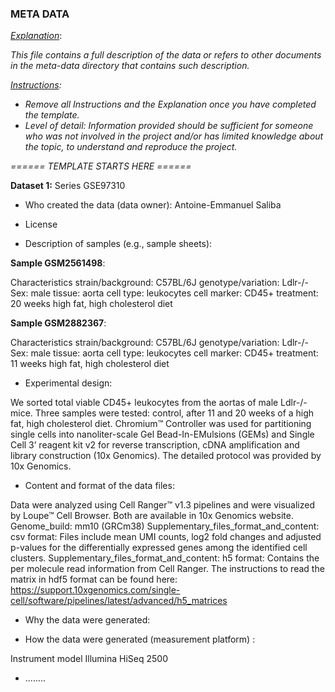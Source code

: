 ### META DATA



<u>*Explanation*</u>:

*This file contains a full description of the data or refers to other documents in the meta-data directory that contains such description.*



*<u>Instructions</u>:* 

* *Remove all Instructions and the Explanation once you have completed the template.*
* *Level of detail: Information provided should be sufficient for someone who was not involved in the project and/or has limited knowledge about the topic,  to understand and reproduce the project.* 



*====== TEMPLATE STARTS HERE ======*



**Dataset 1:** Series GSE97310

* Who created the data (data owner): Antoine-Emmanuel Saliba

* License

  

* Description of samples (e.g., sample sheets):

**Sample GSM2561498**: 

Characteristics	strain/background: C57BL/6J
genotype/variation: Ldlr-/-
Sex: male
tissue: aorta
cell type: leukocytes
cell marker: CD45+
treatment: 20 weeks high fat, high cholesterol diet

**Sample GSM2882367**:

Characteristics	strain/background: C57BL/6J
genotype/variation: Ldlr-/-
Sex: male
tissue: aorta
cell type: leukocytes
cell marker: CD45+
treatment: 11 weeks high fat, high cholesterol diet

* Experimental design:

We sorted total viable CD45+ leukocytes from the aortas of male Ldlr-/- mice. Three samples were tested: control, after 11 and 20 weeks of a high fat, high cholesterol diet.
Chromium™ Controller was used for partitioning single cells into nanoliter-scale Gel Bead-In-EMulsions (GEMs) and Single Cell 3’ reagent kit v2 for reverse transcription, cDNA amplification and library construction (10x Genomics). The detailed protocol was provided by 10x Genomics.

* Content and format of the data files:

Data were analyzed using Cell Ranger™ v1.3 pipelines and were visualized by Loupe™ Cell Browser. Both are available in 10x Genomics website.
Genome_build: mm10 (GRCm38)
Supplementary_files_format_and_content: csv format: Files include mean UMI counts, log2 fold changes and adjusted p-values for the differentially expressed genes among the identified cell clusters.
Supplementary_files_format_and_content: h5 format: Contains the per molecule read information from Cell Ranger. The instructions to read the matrix in hdf5 format can be found here: https://support.10xgenomics.com/single-cell/software/pipelines/latest/advanced/h5_matrices

* Why the data were generated:

* How the data were generated (measurement platform) :

Instrument model	Illumina HiSeq 2500

* ........
